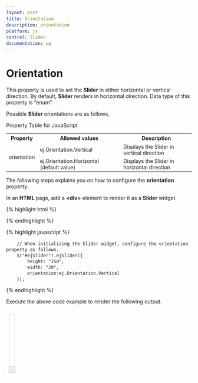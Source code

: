 ```yaml
---
layout: post
title: Orientation
description: orientation
platform: js
control: Slider
documentation: ug
---
```


# Orientation

This property is used to set the **Slider** in either horizontal or vertical direction. By default, **Slider** renders in horizontal direction. Data type of this property is “enum”.

Possible **Slider** orientations are as follows,

Property Table for JavaScript

<table>
<tr>
<th>
Property</th><th>
Allowed values</th><th>
Description</th></tr>
<tr>
<td rowspan = "2">
orientation</td><td>
ej.Orientation.Vertical</td><td>
Displays the Slider in vertical direction</td></tr>
<tr>
<td>
ej.Orientation.Horizontal (default value)</td><td>
Displays the Slider in horizontal direction</td></tr>
</table>


The following steps explains you on how to configure the **orientation** property.

In an **HTML** page, add a **&lt;div&gt;** element to render it as a **Slider** widget.



{% highlight html %}


   <div id="ejSlider"></div>

{% endhighlight %}

{% highlight javascript %}



        // When initializing the Slider widget, configure the orientation property as follows.
        $("#ejSlider").ejSlider({
            height: "150",
            width: "20",
            orientation:ej.Orientation.Vertical
        });

{% endhighlight %}

Execute the above code example to render the following output.

![](/js/Slider/Orientation_images/Orientation_img1.png) 



